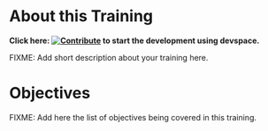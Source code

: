 # About this Training

**Click here: [![Contribute](https://www.eclipse.org/che/contribute.svg)](https://devspaces.apps.tools-na100.dev.ole.redhat.com/#https://github.com/RedHatQuickCourses/awx-aap-migration) to start the development using devspace.**

FIXME: Add short description about your training here.

# Objectives

FIXME: Add here the list of objectives being covered in this training.

